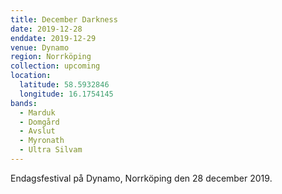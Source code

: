 ```yaml
---
title: December Darkness
date: 2019-12-28
enddate: 2019-12-29
venue: Dynamo
region: Norrköping
collection: upcoming
location:
  latitude: 58.5932846
  longitude: 16.1754145
bands:
  - Marduk
  - Domgård
  - Avslut
  - Myronath
  - Ultra Silvam
---
```


Endagsfestival på Dynamo, Norrköping den 28 december 2019.
